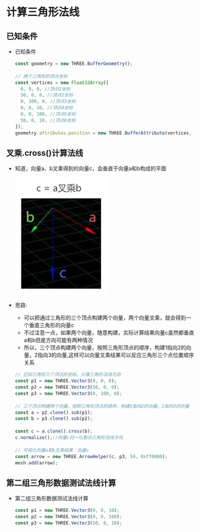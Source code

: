 # 计算三角形法线

## 已知条件

+ 已知条件

  ```js
  const geometry = new THREE.BufferGeometry();

  // 两个三角形的顶点坐标
  const vertices = new Float32Array([
    0, 0, 0, //顶点1坐标
    50, 0, 0, //顶点2坐标
    0, 100, 0, //顶点3坐标
    0, 0, 10, //顶点4坐标
    0, 0, 100, //顶点5坐标
    50, 0, 10, //顶点6坐标
  ]);
  geometry.attributes.position = new THREE.BufferAttribute(vertices, 3);
  ```

## 叉乘.cross()计算法线

+ 知道，向量a、b叉乘得到的向量c，会垂直于向量a和b构成的平面

  ![向量a乘b](images/向量a乘b.jpg)

+ 思路:

  + 可以把通过三角形的三个顶点构建两个向量，两个向量叉乘，就会得到一个垂直三角形的向量c
  + 不过注意一点，如果两个向量，随意构建，实际计算结果向量c虽然都垂直a和b但是方向可能有两种情况
  + 所以，三个顶点构建两个向量，按照三角形顶点的顺序，构建1指向2的向量，2指向3的向量,这样可以向量叉乘结果可以反应三角形三个点位置顺序关系

  ```js
  // 已知三角形三个顶点的坐标，计算三角形法线方向
  const p1 = new THREE.Vector3(0, 0, 0);
  const p2 = new THREE.Vector3(50, 0, 0);
  const p3 = new THREE.Vector3(0, 100, 0);

  // 三个顶点构建两个向量，按照三角形顶点的顺序，构建1指向2的向量，2指向3的向量
  const a = p2.clone().sub(p1);
  const b = p3.clone().sub(p2);

  const c = a.clone().cross(b);
  c.normalize();//向量c归一化表示三角形法线方向

  // 可视化向量a和b叉乘结果：向量c
  const arrow = new THREE.ArrowHelper(c, p3, 50, 0xff0000);
  mesh.add(arrow);
  ```

## 第二组三角形数据测试法线计算

+ 第二组三角形数据测试法线计算

  ```js
  const p1 = new THREE.Vector3(0, 0, 10);
  const p2 = new THREE.Vector3(0, 0, 100);
  const p3 = new THREE.Vector3(50, 0, 10);
  ```
